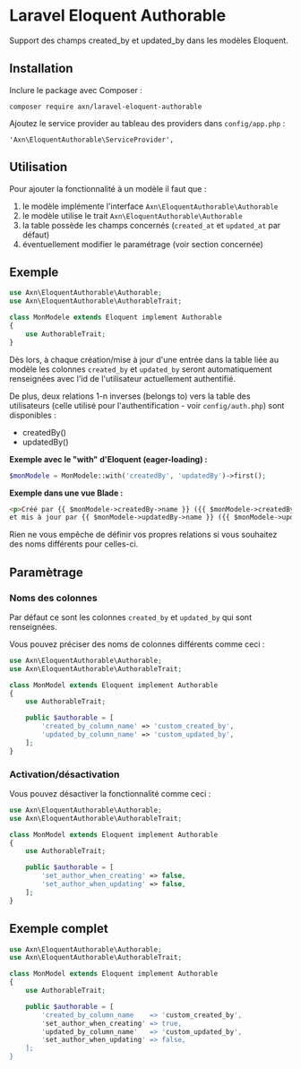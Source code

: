 # Laravel Eloquent Authorable

Support des champs created_by et updated_by dans les modèles Eloquent.

## Installation

Inclure le package avec Composer :

```
composer require axn/laravel-eloquent-authorable
```

Ajoutez le service provider au tableau des providers dans `config/app.php` :

```
'Axn\EloquentAuthorable\ServiceProvider',
```

## Utilisation

Pour ajouter la fonctionnalité à un modèle il faut que :

1. le modèle implémente l'interface `Axn\EloquentAuthorable\Authorable`
2. le modèle utilise le trait `Axn\EloquentAuthorable\Authorable`
3. la table possède les champs concernés (`created_at` et `updated_at` par défaut)
4. éventuellement modifier le paramétrage (voir section concernée)

## Exemple

```php
use Axn\EloquentAuthorable\Authorable;
use Axn\EloquentAuthorable\AuthorableTrait;

class MonModele extends Eloquent implement Authorable
{
    use AuthorableTrait;
}
```

Dès lors, à chaque création/mise à jour d'une entrée dans la table liée au modèle
les colonnes `created_by` et `updated_by` seront automatiquement renseignées
avec l'id de l'utilisateur actuellement authentifié.

De plus, deux relations 1-n inverses (belongs to) vers la table des utilisateurs (celle utilisé
pour l'authentification - voir `config/auth.php`) sont disponibles :

- createdBy()
- updatedBy()

**Exemple avec le "with" d'Eloquent (eager-loading) :**

```php
$monModele = MonModele::with('createdBy', 'updatedBy')->first();
```

**Exemple dans une vue Blade :**

```html
<p>Créé par {{ $monModele->createdBy->name }} ({{ $monModele->createdBy->email }})
et mis à jour par {{ $monModele->updatedBy->name }} ({{ $monModele->updatedBy->email }}).</p>
```

Rien ne vous empêche de définir vos propres relations si vous souhaitez des noms
différents pour celles-ci.

## Paramètrage

### Noms des colonnes

Par défaut ce sont les colonnes `created_by` et `updated_by` qui sont renseignées.

Vous pouvez préciser des noms de colonnes différents comme ceci :

```php
use Axn\EloquentAuthorable\Authorable;
use Axn\EloquentAuthorable\AuthorableTrait;

class MonModel extends Eloquent implement Authorable
{
    use AuthorableTrait;

    public $authorable = [
        'created_by_column_name' => 'custom_created_by',
        'updated_by_column_name' => 'custom_updated_by',
    ];
}
```

### Activation/désactivation

Vous pouvez désactiver la fonctionnalité comme ceci :

```php
use Axn\EloquentAuthorable\Authorable;
use Axn\EloquentAuthorable\AuthorableTrait;

class MonModel extends Eloquent implement Authorable
{
    use AuthorableTrait;

    public $authorable = [
        'set_author_when_creating' => false,
        'set_author_when_updating' => false,
    ];
}
```


## Exemple complet

```php
use Axn\EloquentAuthorable\Authorable;
use Axn\EloquentAuthorable\AuthorableTrait;

class MonModel extends Eloquent implement Authorable
{
    use AuthorableTrait;

    public $authorable = [
        'created_by_column_name    => 'custom_created_by',
        'set_author_when_creating' => true,
        'updated_by_column_name'   => 'custom_updated_by',
        'set_author_when_updating' => false,
    ];
}
```
